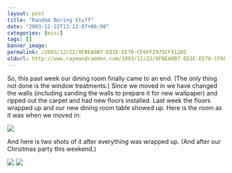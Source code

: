 ```yaml
---
layout: post
title: "Random Boring Stuff"
date: "2003-12-22T13:12:07+06:00"
categories: [misc]
tags: []
banner_image: 
permalink: /2003/12/22/9FBEA0B7-ED1E-EE76-CF6FF2975CF41265
oldurl: http://www.raymondcamden.com/2003/12/22/9FBEA0B7-ED1E-EE76-CF6FF2975CF41265
---
```


So, this past week our dining room finally came to an end. (The only thing not done is the window treatments.) Since we moved in we have changed the walls (including sanding the walls to prepare it for new wallpaper) and ripped out the carpet and had new floors installed. Last week the floors wrapped up and our new dining room table showed up. Here is the room as it was when we moved in:

<img src="http://www.camdenfamily.com/morpheus/blog/images/olddr.jpg">

And here is two shots of it after everything was wrapped up. (And after our Christmas party this weekend.)

<img src="http://www.camdenfamily.com/morpheus/blog/images/newdr.jpg">

<img src="http://www.camdenfamily.com/morpheus/blog/images/newdr2.jpg">